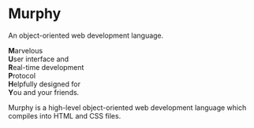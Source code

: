 # Murphy
An object-oriented web development language.  
  
**M**arvelous  
**U**ser interface and  
**R**eal-time development  
**P**rotocol  
**H**elpfully designed for  
**Y**ou and your friends.  
  
Murphy is a high-level object-oriented web development language which compiles into HTML and CSS files.
